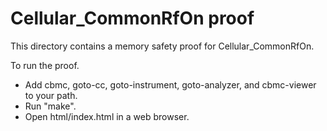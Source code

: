 # Cellular_CommonRfOn proof

This directory contains a memory safety proof for Cellular_CommonRfOn.

To run the proof.

- Add cbmc, goto-cc, goto-instrument, goto-analyzer, and cbmc-viewer to your
  path.
- Run "make".
- Open html/index.html in a web browser.

